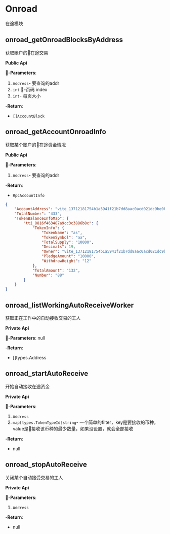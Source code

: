 # Onroad
在途模块

## onroad_getOnroadBlocksByAddress 
获取账户的在途交易

**Public Api**

-**Parameters**: 
  1. `Address`- 要查询的addr
  2. `int` -页码 index
  3. `int`- 每页大小 

-**Return**: 
* `[]AccountBlock`

## onroad_getAccountOnroadInfo
获取某个账户的在途资金情况

**Public Api**

-**Parameters**: 
  1. `Address`- 要查询的addr

-**Return**: 
* `RpcAccountInfo`
```json tab:: 返回值Demo
{
    "AccountAddress": "vite_13712181754b1a5941f21b7dd8aac0acd021dc9be0b49c98e8",
    "TotalNumber": "433",
    "TokenBalanceInfoMap": {
        "tti_8816f463487a9cc3c3886b8c": {
            "TokenInfo": {
                "TokenName": "as",
                "TokenSymbol": "aa",
                "TotalSupply": "10000",
                "Decimals": 19,
                "Owner": "vite_13712181754b1a5941f21b7dd8aac0acd021dc9be0b49c98e8",
                "PledgeAmount": "10000",
                "WithdrawHeight": "12"
            },
            "TotalAmount": "132",
            "Number": "88"
        }
    }
}
```

## onroad_listWorkingAutoReceiveWorker
获取正在工作中的自动接收交易的工人

**Private Api**

-**Parameters**: 
  null

-**Return**: 
* []types.Address

## onroad_startAutoReceive
开始自动接收在途资金

**Private Api**

-**Parameters**: 
  1. `Address`
  2.  `map[types.TokenTypeId]string`- 一个简单的filter，key是要接收的币种，value是接收该币种的最少数量，如果没设置，就会全部接收

-**Return**: 
* null


## onroad_stopAutoReceive
关闭某个自动接受交易的工人

**Private Api**

-**Parameters**: 
  1. `Address`

-**Return**: 
* null